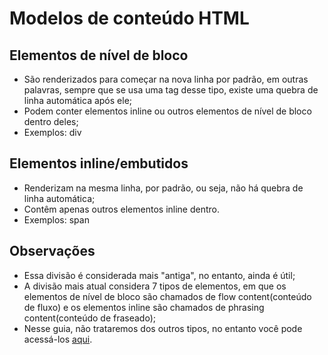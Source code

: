 # Modelos de conteúdo HTML

## Elementos de nível de bloco

- São renderizados para começar na nova linha por padrão, em outras palavras, sempre que se usa uma tag desse tipo, existe uma quebra de linha automática após ele;
- Podem conter elementos inline ou outros elementos de nível de bloco dentro deles;
- Exemplos: div

## Elementos inline/embutidos

- Renderizam na mesma linha, por padrão, ou seja, não há quebra de linha automática;
- Contêm apenas outros elementos inline dentro.
- Exemplos: span

## Observações
- Essa divisão é considerada mais "antiga", no entanto, ainda é útil;
- A divisão mais atual considera 7 tipos de elementos, em que os elementos de nível de bloco são chamados de flow content(conteúdo de fluxo) e os elementos inline são chamados de phrasing content(conteúdo de fraseado);
- Nesse guia, não trataremos dos outros tipos, no entanto você pode acessá-los [aqui](https://www.w3.org/TR/2011/WD-html5-20110525/content-models.html).

